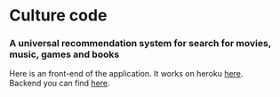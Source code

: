 # Culture code  
### A universal recommendation system for search for movies, music, games and books

Here is an front-end of the application.
It works on heroku [here](https://culture-code-frontend.herokuapp.com).  
Backend you can find [here](https://github.com/MaxHlystov/culture-code).  

